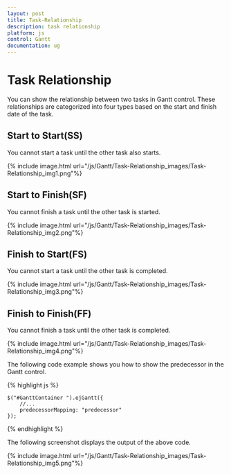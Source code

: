 ```yaml
---
layout: post
title: Task-Relationship
description: task relationship
platform: js
control: Gantt
documentation: ug
---
```


# Task Relationship

You can show the relationship between two tasks in Gantt control. These relationships are categorized into four types based on the start and finish date of the task.

## Start to Start(SS)

You cannot start a task until the other task also starts.

{% include image.html url="/js/Gantt/Task-Relationship_images/Task-Relationship_img1.png"%}

## Start to Finish(SF)

You cannot finish a task until the other task is started.

{% include image.html url="/js/Gantt/Task-Relationship_images/Task-Relationship_img2.png"%}

## Finish to Start(FS)

You cannot start a task until the other task is completed.

{% include image.html url="/js/Gantt/Task-Relationship_images/Task-Relationship_img3.png"%}

## Finish to Finish(FF)

You cannot finish a task until the other task is completed.

{% include image.html url="/js/Gantt/Task-Relationship_images/Task-Relationship_img4.png"%}

The following code example shows you how to show the predecessor in the Gantt control.

{% highlight js %}

    $("#GanttContainer ").ejGantt({
        //...
        predecessorMapping: "predecessor"
    });
    
{% endhighlight %}

The following screenshot displays the output of the above code. 

{% include image.html url="/js/Gantt/Task-Relationship_images/Task-Relationship_img5.png"%}

